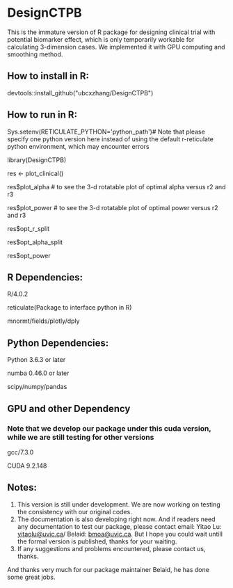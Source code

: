 # DesignCTPB

This is the immature version of R package for designing clinical trial with potential biomarker effect, which is only temporarily workable for calculating 3-dimension cases. We implemented it with GPU computing and smoothing method. 

## How to install in R:

devtools::install_github("ubcxzhang/DesignCTPB")

## How to run in R:

Sys.setenv(RETICULATE_PYTHON='python_path')# Note that please specify one python version here instead of using the default r-reticulate python environment, which may encounter errors

library(DesignCTPB)

res <- plot_clinical()

res$plot_alpha # to see the 3-d rotatable plot of optimal alpha versus r2 and r3

res$plot_power # to see the 3-d rotatable plot of optimal power versus r2 and r3

res$opt_r_split

res$opt_alpha_split

res$opt_power

## R Dependencies:

R/4.0.2

reticulate(Package to interface python in R)

mnormt/fields/plotly/dply

## Python Dependencies:

Python 3.6.3 or later

numba 0.46.0 or later

scipy/numpy/pandas

## GPU and other Dependency 
### Note that we develop our package under this cuda version, while we are still testing for other versions

gcc/7.3.0

CUDA 9.2.148


## Notes:
1) This version is still under development. We are now working on testing the consistency with our original codes.
2) The documentation is also developing right now. And if readers need any documentation to test our package, please contact email: Yitao Lu: yitaolu@uvic.ca/ Belaid: bmoa@uvic.ca. But I hope you could wait untill the formal version is published, thanks for your waiting. 
3) If any suggestions and problems encountered, please contact us, thanks. 


And thanks very much for our package maintainer Belaid, he has done some great jobs. 

